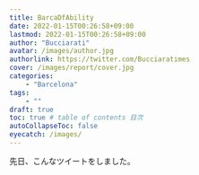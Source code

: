 ```yaml
---
title: BarcaDfAbility
date: 2022-01-15T00:26:58+09:00
lastmod: 2022-01-15T00:26:58+09:00
author: "Bucciarati"
avatar: /images/author.jpg
authorlink: https://twitter.com/Bucciaratimes
cover: /images/report/cover.jpg
categories:
    - "Barcelona"
tags: 
    - ""
draft: true
toc: true # table of contents 目次
autoCollapseToc: false
eyecatch: /images/
---
```


先日、こんなツイートをしました。

